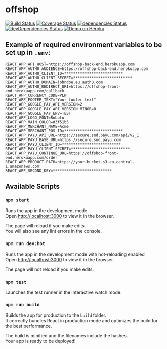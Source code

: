# offshop

[![Build Status](https://travis-ci.org/PHPiotr/offshop.svg?branch=master)](https://travis-ci.org/PHPiotr/offshop)
[![Coverage Status](https://coveralls.io/repos/github/PHPiotr/offshop/badge.svg?branch=master)](https://coveralls.io/github/PHPiotr/offshop?branch=master)
[![dependencies Status](https://david-dm.org/phpiotr/offshop/status.svg)](https://david-dm.org/phpiotr/offshop)
[![devDependencies Status](https://david-dm.org/phpiotr/offshop/dev-status.svg)](https://david-dm.org/phpiotr/offshop?type=dev)
[![Demo on Heroku](https://img.shields.io/badge/demo-heroku-brightgreen.svg?style=flat-rounded)](https://offshop-front-end.herokuapp.com)

## Example of required environment variables to be set up in `.env`:

```$javascript
REACT_APP_API_HOST=https://offshop-back-end.herokuapp.com
REACT_APP_AUTH0_AUDIENCE=https://offshop-back-end.herokuapp.com
REACT_APP_AUTH0_CLIENT_ID=**************************
REACT_APP_AUTH0_CLIENT_SECRET=**************************
REACT_APP_AUTH0_DOMAIN=johndoe.eu.auth0.com
REACT_APP_AUTH0_REDIRECT_URI=https://offshop-front-end.herokuapp.com/callback
REACT_APP_CURRENCY_CODE=PLN
REACT_APP_FOOTER_TEXT="Your footer text"
REACT_APP_GOOGLE_PAY_API_VERSION=2
REACT_APP_GOOGLE_PAY_API_VERSION_MINOR=0
REACT_APP_GOOGLE_PAY_ENV=TEST
REACT_APP_LOGO_FONT=Roboto
REACT_APP_MAIN_COLOR=#3f51b5
REACT_APP_MERCHANT_NAME=Acme
REACT_APP_MERCHANT_POS_ID=**************************
REACT_APP_PAYU_API_URL=https://secure.snd.payu.com/api/v2_1
REACT_APP_PAYU_BASE_URL=https://secure.snd.payu.com
REACT_APP_PAYU_CLIENT_ID=**************************
REACT_APP_PAYU_CLIENT_SECRET=**************************
REACT_APP_PAYU_CONTINUE_URL=https://offshop-front-end.herokuapp.com/order
REACT_APP_PRODUCT_PATH=https://your-bucket.s3.eu-central-1.amazonaws.com
REACT_APP_SECOND_KEY=**************************
```

## Available Scripts

### `npm start`

Runs the app in the development mode.<br>
Open [http://localhost:3000](http://localhost:3000) to view it in the browser.

The page will reload if you make edits.<br>
You will also see any lint errors in the console.

### `npm run dev:hot`

Runs the app in the development mode with hot-reloading enabled<br>
Open [http://localhost:3000](http://localhost:3000) to view it in the browser.

The page will not reload if you make edits.

### `npm test`

Launches the test runner in the interactive watch mode.<br>

### `npm run build`

Builds the app for production to the `build` folder.<br>
It correctly bundles React in production mode and optimizes the build for the best performance.

The build is minified and the filenames include the hashes.<br>
Your app is ready to be deployed!
